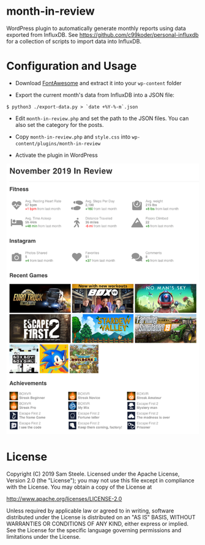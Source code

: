 # month-in-review

WordPress plugin to automatically generate monthly reports using data exported from InfluxDB.
See https://github.com/c99koder/personal-influxdb for a collection of scripts to import data into InfluxDB.

# Configuration and Usage

* Download [FontAwesome](https://fontawesome.com/how-to-use/on-the-web/setup/hosting-font-awesome-yourself) and extract it into your `wp-content` folder

* Export the current month's data from InfluxDB into a JSON file:
```
$ python3 ./export-data.py > `date +%Y-%-m`.json
```

* Edit `month-in-review.php` and set the path to the JSON files.  You can also set the category for the posts.

* Copy `month-in-review.php` and `style.css` into `wp-content/plugins/month-in-review`

* Activate the plugin in WordPress

![Screenshot](https://raw.githubusercontent.com/c99koder/month-in-review/master/month-in-review.png)

# License

Copyright (C) 2019 Sam Steele. Licensed under the Apache License, Version 2.0 (the "License"); you may not use this file except in compliance with the License. You may obtain a copy of the License at

http://www.apache.org/licenses/LICENSE-2.0

Unless required by applicable law or agreed to in writing, software distributed under the License is distributed on an "AS IS" BASIS, WITHOUT WARRANTIES OR CONDITIONS OF ANY KIND, either express or implied. See the License for the specific language governing permissions and limitations under the License.